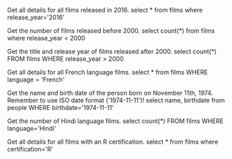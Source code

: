 Get all details for all films released in 2016.
select * from films where release_year='2016'

Get the number of films released before 2000.
select count(*) from films where release_year < 2000

Get the title and release year of films released after 2000.
select count(*) FROM films WHERE release_year > 2000

Get all details for all French language films.
select * from films WHERE language = 'French'

Get the name and birth date of the person born on November 11th, 1974.
Remember to use ISO date format ('1974-11-11')!
select name, birthdate from people WHERE birthdate='1974-11-11'

Get the number of Hindi language films.
select count(*) FROM films WHERE language='Hindi'

Get all details for all films with an R certification.
select * from films where certification='R'